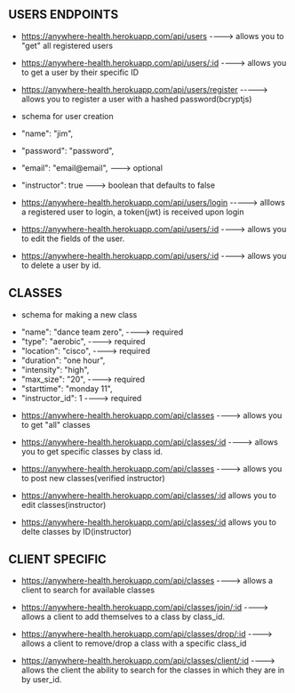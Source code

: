 ## USERS ENDPOINTS

- https://anywhere-health.herokuapp.com/api/users ----> allows you to "get" all registered users

- https://anywhere-health.herokuapp.com/api/users/:id ----> allows you to get a user by their specific ID

- https://anywhere-health.herokuapp.com/api/users/register -----> allows you to register a user with a hashed password(bcryptjs)

- schema for user creation

- "name": "jim",
- "password": "password",
- "email": "email@email", ---> optional
- "instructor": true ---> boolean that defaults to false

* https://anywhere-health.herokuapp.com/api/users/login -----> alllows a registered user to login, a token(jwt) is received upon login

* https://anywhere-health.herokuapp.com/api/users/:id ----> allows you to edit the fields of the user.

* https://anywhere-health.herokuapp.com/api/users/:id ----> allows you to delete a user by id.

## CLASSES

- schema for making a new class

* "name": "dance team zero", ----> required
* "type": "aerobic", ----> required
* "location": "cisco", ----> required
* "duration": "one hour",
* "intensity": "high",
* "max_size": "20", ----> required
* "starttime": "monday 11",
* "instructor_id": 1 ----> required

- https://anywhere-health.herokuapp.com/api/classes ----> allows you to get "all" classes

- https://anywhere-health.herokuapp.com/api/classes/:id ----> allows you to get specific classes by class id.

- https://anywhere-health.herokuapp.com/api/classes ----> allows you to post new classes(verified instructor)

- https://anywhere-health.herokuapp.com/api/classes/:id allows you to edit classes(instructor)

- https://anywhere-health.herokuapp.com/api/classes/:id allows you to delte classes by ID(instructor)

## CLIENT SPECIFIC

- https://anywhere-health.herokuapp.com/api/classes ----> allows a client to search for available classes

- https://anywhere-health.herokuapp.com/api/classes/join/:id ----> allows a client to add themselves to a class by class_id.

- https://anywhere-health.herokuapp.com/api/classes/drop/:id ----> allows a client to remove/drop a class with a specific class_id

- https://anywhere-health.herokuapp.com/api/classes/client/:id ----> allows the client the ability to search for the classes in which they are in by user_id.
